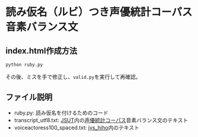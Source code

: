 # 読み仮名（ルビ）つき声優統計コーパス音素バランス文

## index.html作成方法
```bash
python ruby.py
```

その後、ミスを手で修正し、`valid.py`を実行して再確認。

## ファイル説明
* ruby.py: 読み仮名を付けるためのコード
* transcript_utf8.txt: [JSUT](https://sites.google.com/site/shinnosuketakamichi/publication/jsut)内の[声優統計コーパス](https://voice-statistics.github.io/)音素バランス文のテキスト
* voiceactoress100_spaced.txt: [jvs_hiho](https://github.com/Hiroshiba/jvs_hiho)内のテキスト
